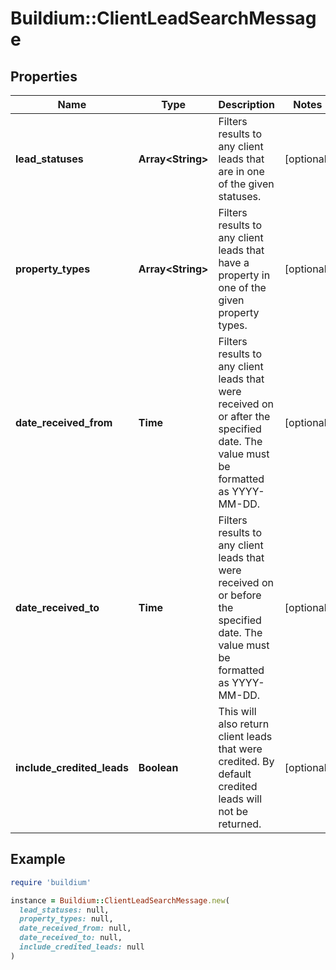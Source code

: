 # Buildium::ClientLeadSearchMessage

## Properties

| Name | Type | Description | Notes |
| ---- | ---- | ----------- | ----- |
| **lead_statuses** | **Array&lt;String&gt;** | Filters results to any client leads that are in one of the given statuses. | [optional] |
| **property_types** | **Array&lt;String&gt;** | Filters results to any client leads that have a property in one of the given property types. | [optional] |
| **date_received_from** | **Time** | Filters results to any client leads that were received on or after the specified date. The value must be formatted as YYYY-MM-DD. | [optional] |
| **date_received_to** | **Time** | Filters results to any client leads that were received on or before the specified date. The value must be formatted as YYYY-MM-DD. | [optional] |
| **include_credited_leads** | **Boolean** | This will also return client leads that were credited. By default credited leads will not be returned. | [optional] |

## Example

```ruby
require 'buildium'

instance = Buildium::ClientLeadSearchMessage.new(
  lead_statuses: null,
  property_types: null,
  date_received_from: null,
  date_received_to: null,
  include_credited_leads: null
)
```

